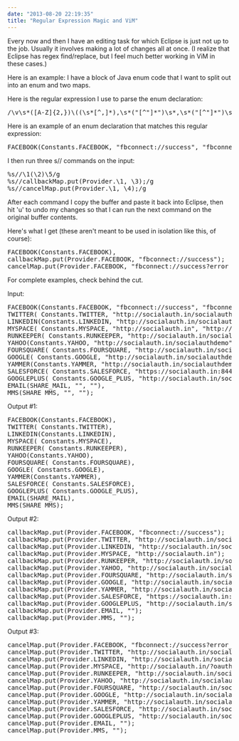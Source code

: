```yaml
---
date: "2013-08-20 22:19:35"
title: "Regular Expression Magic and ViM"
---
```

Every now and then I have an editing task for which Eclipse is just not up to the job.  Usually it involves making a lot of changes all at once.  (I realize that Eclipse has regex find/replace, but I feel much better working in ViM in these cases.)

Here is an example:  I have a block of Java enum code that I want to split out into an enum and two maps.

Here is the regular expression I use to parse the enum declaration:

<pre>/\v\s*([A-Z]{2,})\((\s*[^,]*),\s*("[^"]*")\s*,\s*("[^"]*")\s*\)\s*([,;])\s*</pre>

Here is an example of an enum declaration that matches this regular expression:

<pre>FACEBOOK(Constants.FACEBOOK, "fbconnect://success", "fbconnect://success?error_reason"),</pre>

I then run three s// commands on the input:

<pre>%s//\1(\2)\5/g
%s//callbackMap.put(Provider.\1, \3);/g
%s//cancelMap.put(Provider.\1, \4);/g</pre>

After each command I copy the buffer and paste it back into Eclipse, then hit 'u' to undo my changes so that I can run the next command on the original buffer contents.

Here's what I get (these aren't meant to be used in isolation like this, of course):

<pre>FACEBOOK(Constants.FACEBOOK),
callbackMap.put(Provider.FACEBOOK, "fbconnect://success");
cancelMap.put(Provider.FACEBOOK, "fbconnect://success?error_reason");</pre>

For complete examples, check behind the cut.

<!--more-->

Input:
<pre>
FACEBOOK(Constants.FACEBOOK, "fbconnect://success", "fbconnect://success?error_reason"),
TWITTER( Constants.TWITTER, "http://socialauth.in/socialauthdemo/socialAuthSuccessAction.do", "http://socialauth.in/socialauthdemo/socialAuthSuccessAction.do?denied"),
LINKEDIN(Constants.LINKEDIN, "http://socialauth.in/socialauthdemo/socialAuthSuccessAction.do", "http://socialauth.in/socialauthdemo/socialAuthSuccessAction.do?oauth_problem"),
MYSPACE( Constants.MYSPACE, "http://socialauth.in", "http://socialauth.in/?oauth_problem"),
RUNKEEPER( Constants.RUNKEEPER, "http://socialauth.in/socialauthdemo/socialauthSuccessAction.do", "http://socialauth.in/socialauthdemo/socialauthSuccessAction.do/?error"),
YAHOO(Constants.YAHOO, "http://socialauth.in/socialauthdemo", "http://socialauth.in/socialauthdemo/?oauth_problem"),
FOURSQUARE( Constants.FOURSQUARE, "http://socialauth.in/socialauthdemo/socialAuthSuccessAction.do", "http://socialauth.in/socialauthdemo/socialAuthSuccessAction.do/?oauth_problem"),
GOOGLE( Constants.GOOGLE, "http://socialauth.in/socialauthdemo", "http://socialauth.in/socialauthdemo/?oauth_problem"),
YAMMER(Constants.YAMMER, "http://socialauth.in/socialauthdemo/socialAuthSuccessAction.do", "http://socialauth.in/socialauthdemo/socialAuthSuccessAction.do/?oauth_problem"),
SALESFORCE( Constants.SALESFORCE, "https://socialauth.in:8443/socialauthdemo/socialAuthSuccessAction.do", "http://socialauth.in/socialauthdemo/socialAuthSuccessAction.do/?oauth_problem"),
GOOGLEPLUS( Constants.GOOGLE_PLUS, "http://socialauth.in/socialauthdemo/socialAuthSuccessAction.do", "http://socialauth.in/socialauthdemo/socialAuthSuccessAction.do/?oauth_problem"),
EMAIL(SHARE_MAIL, "", ""),
MMS(SHARE_MMS, "", "");
</pre>

Output #1:
<pre>
FACEBOOK(Constants.FACEBOOK),
TWITTER( Constants.TWITTER),
LINKEDIN(Constants.LINKEDIN),
MYSPACE( Constants.MYSPACE),
RUNKEEPER( Constants.RUNKEEPER),
YAHOO(Constants.YAHOO),
FOURSQUARE( Constants.FOURSQUARE),
GOOGLE( Constants.GOOGLE),
YAMMER(Constants.YAMMER),
SALESFORCE( Constants.SALESFORCE),
GOOGLEPLUS( Constants.GOOGLE_PLUS),
EMAIL(SHARE_MAIL),
MMS(SHARE_MMS);
</pre>

Output #2:
<pre>
callbackMap.put(Provider.FACEBOOK, "fbconnect://success");
callbackMap.put(Provider.TWITTER, "http://socialauth.in/socialauthdemo/socialAuthSuccessAction.do");
callbackMap.put(Provider.LINKEDIN, "http://socialauth.in/socialauthdemo/socialAuthSuccessAction.do");
callbackMap.put(Provider.MYSPACE, "http://socialauth.in");
callbackMap.put(Provider.RUNKEEPER, "http://socialauth.in/socialauthdemo/socialauthSuccessAction.do");
callbackMap.put(Provider.YAHOO, "http://socialauth.in/socialauthdemo");
callbackMap.put(Provider.FOURSQUARE, "http://socialauth.in/socialauthdemo/socialAuthSuccessAction.do");
callbackMap.put(Provider.GOOGLE, "http://socialauth.in/socialauthdemo");
callbackMap.put(Provider.YAMMER, "http://socialauth.in/socialauthdemo/socialAuthSuccessAction.do");
callbackMap.put(Provider.SALESFORCE, "https://socialauth.in:8443/socialauthdemo/socialAuthSuccessAction.do");
callbackMap.put(Provider.GOOGLEPLUS, "http://socialauth.in/socialauthdemo/socialAuthSuccessAction.do");
callbackMap.put(Provider.EMAIL, "");
callbackMap.put(Provider.MMS, "");
</pre>

Output #3:
<pre>
cancelMap.put(Provider.FACEBOOK, "fbconnect://success?error_reason");
cancelMap.put(Provider.TWITTER, "http://socialauth.in/socialauthdemo/socialAuthSuccessAction.do?denied");
cancelMap.put(Provider.LINKEDIN, "http://socialauth.in/socialauthdemo/socialAuthSuccessAction.do?oauth_problem");
cancelMap.put(Provider.MYSPACE, "http://socialauth.in/?oauth_problem");
cancelMap.put(Provider.RUNKEEPER, "http://socialauth.in/socialauthdemo/socialauthSuccessAction.do/?error");
cancelMap.put(Provider.YAHOO, "http://socialauth.in/socialauthdemo/?oauth_problem");
cancelMap.put(Provider.FOURSQUARE, "http://socialauth.in/socialauthdemo/socialAuthSuccessAction.do/?oauth_problem");
cancelMap.put(Provider.GOOGLE, "http://socialauth.in/socialauthdemo/?oauth_problem");
cancelMap.put(Provider.YAMMER, "http://socialauth.in/socialauthdemo/socialAuthSuccessAction.do/?oauth_problem");
cancelMap.put(Provider.SALESFORCE, "http://socialauth.in/socialauthdemo/socialAuthSuccessAction.do/?oauth_problem");
cancelMap.put(Provider.GOOGLEPLUS, "http://socialauth.in/socialauthdemo/socialAuthSuccessAction.do/?oauth_problem");
cancelMap.put(Provider.EMAIL, "");
cancelMap.put(Provider.MMS, "");
</pre>
